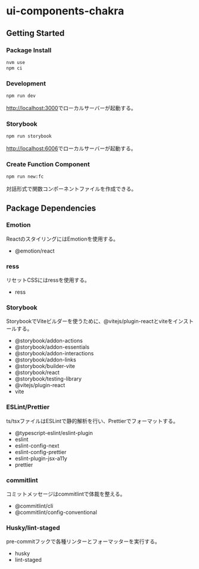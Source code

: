 # ui-components-chakra

## Getting Started

### Package Install

```zsh
nvm use
npm ci
```

### Development

```zsh
npm run dev
```

[http://localhost:3000](http://localhost:3000)でローカルサーバーが起動する。

### Storybook

```zsh
npm run storybook
```

[http://localhost:6006](http://localhost:6006)でローカルサーバーが起動する。

### Create Function Component

```zsh
npm run new:fc
```

対話形式で関数コンポーネントファイルを作成できる。

## Package Dependencies

### Emotion

ReactのスタイリングにはEmotionを使用する。

- @emotion/react

### ress

リセットCSSにはressを使用する。

- ress

### Storybook

StorybookでViteビルダーを使うために、@vitejs/plugin-reactとviteをインストールする。

- @storybook/addon-actions
- @storybook/addon-essentials
- @storybook/addon-interactions
- @storybook/addon-links
- @storybook/builder-vite
- @storybook/react
- @storybook/testing-library
- @vitejs/plugin-react
- vite

### ESLint/Prettier

ts/tsxファイルはESLintで静的解析を行い、Prettierでフォーマットする。

- @typescript-eslint/eslint-plugin
- eslint
- eslint-config-next
- eslint-config-prettier
- eslint-plugin-jsx-a11y
- prettier

### commitlint

コミットメッセージはcommitlintで体裁を整える。

- @commitlint/cli
- @commitlint/config-conventional

### Husky/lint-staged

pre-commitフックで各種リンターとフォーマッターを実行する。

- husky
- lint-staged